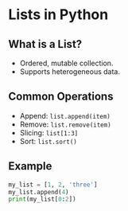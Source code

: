 # Lists in Python

## What is a List?
- Ordered, mutable collection.
- Supports heterogeneous data.

## Common Operations
- Append: `list.append(item)`
- Remove: `list.remove(item)`
- Slicing: `list[1:3]`
- Sort: `list.sort()`

## Example
```python
my_list = [1, 2, 'three']
my_list.append(4)
print(my_list[0:2])
```